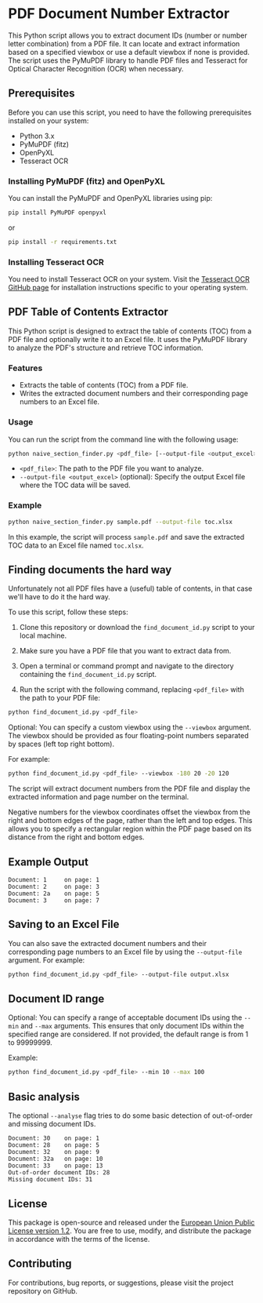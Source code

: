 # PDF Document Number Extractor

This Python script allows you to extract document IDs (number or number letter combination) from a PDF file.
It can locate and extract information based on a specified viewbox or use a default viewbox if none is provided.
The script uses the PyMuPDF library to handle PDF files and Tesseract for Optical Character Recognition (OCR) when necessary.

## Prerequisites

Before you can use this script, you need to have the following prerequisites installed on your system:

- Python 3.x
- PyMuPDF (fitz)
- OpenPyXL
- Tesseract OCR

### Installing PyMuPDF (fitz) and OpenPyXL

You can install the PyMuPDF and OpenPyXL libraries using pip:

```bash
pip install PyMuPDF openpyxl
```

or

```bash
pip install -r requirements.txt
```

### Installing Tesseract OCR

You need to install Tesseract OCR on your system. Visit the [Tesseract OCR GitHub page](https://github.com/tesseract-ocr/tesseract) for installation instructions specific to your operating system.

## PDF Table of Contents Extractor

This Python script is designed to extract the table of contents (TOC) from a PDF file and optionally write it to an Excel file. It uses the PyMuPDF library to analyze the PDF's structure and retrieve TOC information.

### Features

- Extracts the table of contents (TOC) from a PDF file.
- Writes the extracted document numbers and their corresponding page numbers to an Excel file.

### Usage

You can run the script from the command line with the following usage:

```bash
python naive_section_finder.py <pdf_file> [--output-file <output_excel>]
```

- `<pdf_file>`: The path to the PDF file you want to analyze.
- `--output-file <output_excel>` (optional): Specify the output Excel file where the TOC data will be saved.

### Example

```bash
python naive_section_finder.py sample.pdf --output-file toc.xlsx
```

In this example, the script will process `sample.pdf` and save the extracted TOC data to an Excel file named `toc.xlsx`.

## Finding documents the hard way

Unfortunately not all PDF files have a (useful) table of contents, in that case we'll have to do it the hard way.

To use this script, follow these steps:

1. Clone this repository or download the `find_document_id.py` script to your local machine.

2. Make sure you have a PDF file that you want to extract data from.

3. Open a terminal or command prompt and navigate to the directory containing the `find_document_id.py` script.

4. Run the script with the following command, replacing `<pdf_file>` with the path to your PDF file:

 ```bash
 python find_document_id.py <pdf_file>
 ```

Optional: You can specify a custom viewbox using the `--viewbox` argument. The viewbox should be provided as four floating-point numbers separated by spaces (left top right bottom).

For example:

```bash
python find_document_id.py <pdf_file> --viewbox -180 20 -20 120
```

The script will extract document numbers from the PDF file and display the extracted information and page number on the terminal.

Negative numbers for the viewbox coordinates offset the viewbox from the right and bottom edges of the page, rather than the left and top edges.
This allows you to specify a rectangular region within the PDF page based on its distance from the right and bottom edges.

## Example Output

```
Document: 1     on page: 1
Document: 2     on page: 3
Document: 2a    on page: 5
Document: 3     on page: 7
```

## Saving to an Excel File

You can also save the extracted document numbers and their corresponding page numbers to an Excel file by using the `--output-file` argument. For example:

```bash
python find_document_id.py <pdf_file> --output-file output.xlsx
```

## Document ID range

Optional: You can specify a range of acceptable document IDs using the `--min` and `--max` arguments.
This ensures that only document IDs within the specified range are considered.
If not provided, the default range is from 1 to 99999999.

Example:

```bash
python find_document_id.py <pdf_file> --min 10 --max 100
```

## Basic analysis

The optional `--analyse` flag tries to do some basic detection of out-of-order and missing document IDs.

```
Document: 30    on page: 1
Document: 28    on page: 5
Document: 32    on page: 9
Document: 32a   on page: 10
Document: 33    on page: 13
Out-of-order document IDs: 28
Missing document IDs: 31
```

## License

This package is open-source and released under the [European Union Public License version 1.2](https://joinup.ec.europa.eu/collection/eupl/eupl-text-eupl-12).
You are free to use, modify, and distribute the package in accordance with the terms of the license.

## Contributing

For contributions, bug reports, or suggestions, please visit the project repository on GitHub.

